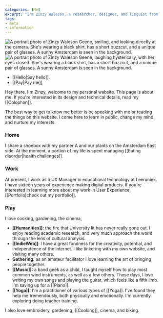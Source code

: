 ```yaml
---
categories: [Me]
excerpt: "I'm Zinzy Waleson, a researcher, designer, and linguist from Amsterdam"
tags:
- meta
- information
---
```

<div class="row">
<div class="col-6"><img src="https://res.cloudinary.com/dbi2zounq/image/upload/c_scale,w_768/v1667744670/me/zinzy-1_telofx.jpg" alt="A portrait photo of Zinzy Waleson Geene, smiling, and looking directly at the camera. She's wearing a black shirt, has a short buzzcut, and a unique pair of glasses. A sunny Amsterdam is seen in the background." /></div>
<div class="col-6"><img src="https://res.cloudinary.com/dbi2zounq/image/upload/v1667744670/me/zinzy-2_eixpog.jpg" alt="A portrait photo of Zinzy Waleson Geene, laughing hysterically, with her eyes closed. She's wearing a black shirt, has a short buzzcut, and a unique pair of glasses. A sunny Amsterdam is seen in the background." /></div>
</div>

- [[Hello|Say hello]].
- [[Pay|Pay me]]

Hey there, I'm Zinzy, welcome to my personal website. This page is about me. If you're interested in its design and technical details, read my [[Colophon]]. 

The best way to get to know me better is be speaking with me or reading the things on this website. I come here to learn in public, change my mind, and nurture my interests.

### Home
I share a shoebox with my partner A and our plants on the Amsterdam East side. At the moment, a portion of my life is spent managing [[Eating disorder|health challenges]].

### Work
At present, I work as a UX Manager in educational technology at Leeruniek. I have sixteen years of experience making digital products. If you're interested in learning more about my work in User Experience, [[Portfolio|check out my portfolio]].

### Play
I love cooking, gardening, the cinema, 

- **[[Humanities]]:** the fire that University lit has never really gone out. I enjoy reading academic research, and very much approach the world through the lens of cultural analysis.
- **[[IndieWeb]]**: I have a great fondness for the creativity, potential, and independence of the Internet. I like tinkering with my own website, and visiting many others.
- **Gathering:** as an amateur facilitator I love learning the art of bringing people together.
- **[[Music]]:** a band geek as a child, I taught myself how to play most common wind instruments, as well as a few others. These days, I love writing my own songs and playing the guitar, which feels like a fifth limb. I'm saving up for a [[Piano]].
- **[[Yoga]]:** I'm a practitioner of various types of [[Yoga]]. I've found they help me tremendously, both physically and emotionally. I'm currently exploring doing teacher training.

I also love embroidery, gardening, [[Cooking]], cinema, and biking.